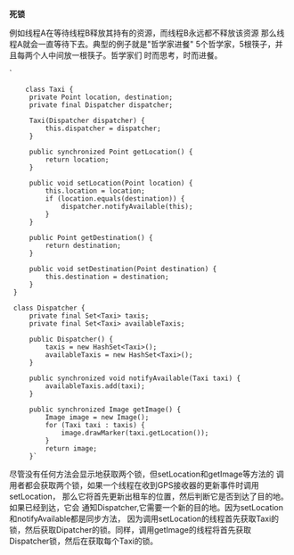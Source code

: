 **死锁**

例如线程A在等待线程B释放其持有的资源，而线程B永远都不释放该资源
那么线程A就会一直等待下去。典型的例子就是"哲学家进餐"
5个哲学家，5根筷子，并且每两个人中间放一根筷子。哲学家们
时而思考，时而进餐。

  `      
 
        class Taxi {
         private Point location, destination;
         private final Dispatcher dispatcher;
 
         Taxi(Dispatcher dispatcher) {
             this.dispatcher = dispatcher;
         }
 
         public synchronized Point getLocation() {
             return location;
         }
 
         public void setLocation(Point location) {
             this.location = location;
             if (location.equals(destination)) {
                 dispatcher.notifyAvailable(this);
             }
         }
 
         public Point getDestination() {
             return destination;
         }
 
         public void setDestination(Point destination) {
             this.destination = destination;
         }
     }
 
     class Dispatcher {
         private final Set<Taxi> taxis;
         private final Set<Taxi> availableTaxis;
 
         public Dispatcher() {
             taxis = new HashSet<Taxi>();
             availableTaxis = new HashSet<Taxi>();
         }
 
         public synchronized void notifyAvailable(Taxi taxi) {
             availableTaxis.add(taxi);
         }
 
         public synchronized Image getImage() {
             Image image = new Image();
             for (Taxi taxi : taxis) {
                 image.drawMarker(taxi.getLocation());
             }
             return image;
         }`
   
   尽管没有任何方法会显示地获取两个锁，但setLocation和getImage等方法的
   调用者都会获取两个锁，如果一个线程在收到GPS接收器的更新事件时调用setLocation，
   那么它将首先更新出租车的位置，然后判断它是否到达了目的地。如果已经到达，它会
   通知Dispatcher,它需要一个新的目的地。因为setLocation和notifyAvailable都是同步方法，
   因为调用setLocation的线程首先获取Taxi的锁，然后获取Dipatcher的锁。同样，调用getImage的线程将首先获取
   Dispatcher锁，然后在获取每个Taxi的锁。
